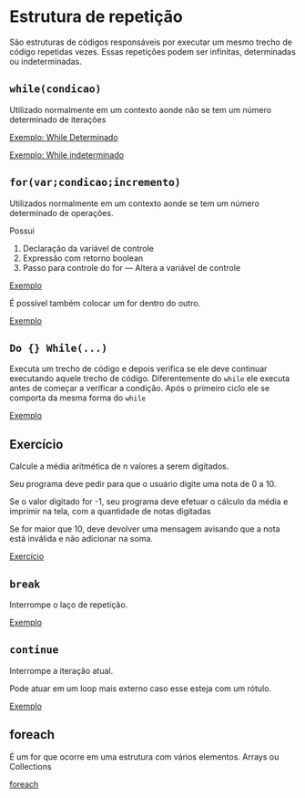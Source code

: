 # Estrutura de repetição

São estruturas de códigos responsáveis por executar um mesmo trecho de código repetidas vezes. Essas repetições podem
ser infinitas, determinadas ou indeterminadas.

## `while(condicao)`

Utilizado normalmente em um contexto aonde não se tem um número determinado de iterações

[Exemplo: While Determinado](/src/br/com/letscode/introducao/base/repeticao/exemplos/WhileDeterminado.java)

[Exemplo: While indeterminado](/src/br/com/letscode/introducao/base/repeticao/exemplos/WhileIndeterminado.java)

## `for(var;condicao;incremento)`

Utilizados normalmente em um contexto aonde se tem um número determinado de operações.

Possui

1. Declaração da variável de controle
2. Expressão com retorno boolean
3. Passo para controle do for — Altera a variável de controle

[Exemplo](/src/br/com/letscode/introducao/base/repeticao/exemplos/For.java)

É possível também colocar um for dentro do outro.

[Exemplo](/src/br/com/letscode/introducao/base/repeticao/exemplos/DualFor.java)

## `Do {} While(...)`

Executa um trecho de código e depois verifica se ele deve continuar executando aquele trecho de código. Diferentemente
do `while` ele executa antes de começar a verificar a condição. Após o primeiro ciclo ele se comporta da mesma forma
do `while`

[Exemplo](/src/br/com/letscode/introducao/base/repeticao/exemplos/DoWhile.java)

## Exercício

Calcule a média aritmética de n valores a serem digitados.

Seu programa deve pedir para que o usuário digite uma nota de 0 a 10.

Se o valor digitado for -1, seu programa deve efetuar o cálculo da média e imprimir na tela, com a quantidade de notas
digitadas

Se for maior que 10, deve devolver uma mensagem avisando que a nota está inválida e não adicionar na soma.

[Exercício](/src/br/com/letscode/introducao/base/repeticao/exercicios/Media.java)

## `break`

Interrompe o laço de repetição.

[Exemplo](/src/br/com/letscode/introducao/base/repeticao/exemplos/Break.java)

## `continue`

Interrompe a iteração atual.

Pode atuar em um loop mais externo caso esse esteja com um rótulo.

[Exemplo](/src/br/com/letscode/introducao/base/repeticao/exemplos/Continue.java)

## foreach

É um for que ocorre em uma estrutura com vários elementos. Arrays ou Collections

[foreach](07%20-%20arrays%20e%20matrizes.md#foreach)
